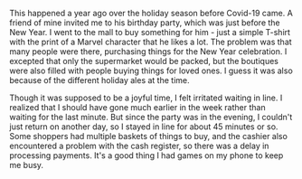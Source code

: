 This happened a year ago over the holiday season before Covid-19 came. A friend of mine invited me to his birthday party, which was just before the New Year. I went to the mall to buy something for him - just a simple T-shirt with the print of a Marvel character that he likes a lot.  The problem was that many people were there, purchasing things for the New Year celebration. I excepted that only the supermarket would be packed, but the boutiques were also filled with people buying things for loved ones. I guess it was also because of the different holiday ales at the time.

Though it was supposed to be a joyful time, I felt irritated waiting in line. I realized that I should have gone much earlier in the week rather than waiting for the last minute. But since the party was in the evening, I couldn't just return on another day, so I stayed in line for about 45 minutes or so. Some shoppers had multiple baskets of things to buy, and the cashier also encountered a problem with the cash register, so there was a delay in processing payments. It's a good thing I had games on my phone to keep me busy.